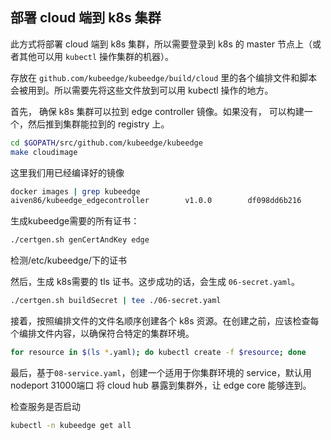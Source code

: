 ## 部署 cloud 端到 k8s 集群

此方式将部署 cloud 端到 k8s 集群，所以需要登录到 k8s 的 master 节点上（或者其他可以用 `kubectl` 操作集群的机器）。

存放在 `github.com/kubeedge/kubeedge/build/cloud` 里的各个编排文件和脚本会被用到。所以需要先将这些文件放到可以用 kubectl 操作的地方。

首先， 确保 k8s 集群可以拉到 edge controller 镜像。如果没有， 可以构建一个，然后推到集群能拉到的 registry 上。

```bash
cd $GOPATH/src/github.com/kubeedge/kubeedge
make cloudimage
```

这里我们用已经编译好的镜像
```bash
docker images | grep kubeedge
aiven86/kubeedge_edgecontroller        v1.0.0        df098dd6b216        22 minutes ago      34.3MB
```

生成kubeedge需要的所有证书：
```bash
./certgen.sh genCertAndKey edge
```
检测/etc/kubeedge/下的证书


然后，生成 k8s需要的 tls 证书。这步成功的话，会生成 `06-secret.yaml`。

```bash
./certgen.sh buildSecret | tee ./06-secret.yaml
```

接着，按照编排文件的文件名顺序创建各个 k8s 资源。在创建之前，应该检查每个编排文件内容，以确保符合特定的集群环境。

```bash
for resource in $(ls *.yaml); do kubectl create -f $resource; done
```

最后，基于`08-service.yaml`，创建一个适用于你集群环境的 service，默认用nodeport 31000端口
将 cloud hub 暴露到集群外，让 edge core 能够连到。

检查服务是否启动
```bash
kubectl -n kubeedge get all
```
